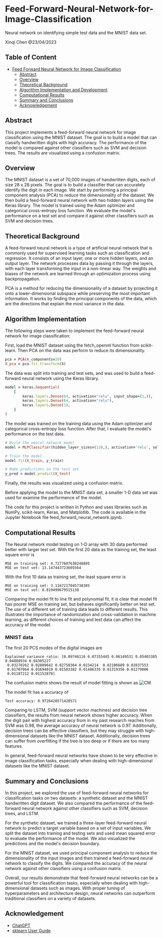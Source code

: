 # Feed-Forward-Neural-Network-for-Image-Classification
Neural network on identifying simple test data and the MNIST data set.

</p>
Xinqi Chen @23/04/2023 

## Table of Content
- [Feed Forward Neural Network for Image Classification](#feed-forward-neural-network-for-image-classification)
  - [Abstract](#abstract)
  - [Overview](#overview)
  - [Theoretical Background](#theoretical-background)
  - [Algorithm Implementation and Development](#algorithm-implementation-and-development)
  - [Computational Results](#computational-results)
  - [Summary and Conclusions](#summary-and-conclusions)
  - [Acknowledgement](#acknowledgement)
  
## Abstract
This project implements a feed-forward neural network for image classification using the MNIST dataset. The goal is to build a model that can classify handwritten digits with high accuracy. The performance of the model is compared against other classifiers such as SVM and decision trees. The results are visualized using a confusion matrix.

## Overview
The MNIST dataset is a set of 70,000 images of handwritten digits, each of size 28 x 28 pixels. The goal is to build a classifier that can accurately identify the digit in each image. We start by performing a principal component analysis (PCA) to reduce the dimensionality of the dataset. We then build a feed-forward neural network with two hidden layers using the Keras library. The model is trained using the Adam optimizer and categorical cross-entropy loss function. We evaluate the model's performance on a test set and compare it against other classifiers such as SVM and decision trees.

## Theoretical Background
A feed-forward neural network is a type of artificial neural network that is commonly used for supervised learning tasks such as classification and regression. It consists of an input layer, one or more hidden layers, and an output layer. The network processes data by passing it through the layers, with each layer transforming the input in a non-linear way. The weights and biases of the network are learned through an optimization process using backpropagation.

PCA is a method for reducing the dimensionality of a dataset by projecting it onto a lower-dimensional subspace while preserving the most important information. It works by finding the principal components of the data, which are the directions that explain the most variance in the data.

## Algorithm Implementation
The following steps were taken to implement the feed-forward neural network for image classification:

First, load the MNIST dataset using the fetch_openml function from scikit-learn. Then PCA on the data was perform to reduce its dimensionality.
```ruby
pca = PCA(n_components=20)
X_pca = pca.fit_transform(X)
```

The data was split into training and test sets, and was used to build a feed-forward neural network using the Keras library.
```ruby
model = keras.Sequential(
    [
        keras.layers.Dense(64, activation="relu", input_shape=(1,)),
        keras.layers.Dense(64, activation="relu"),
        keras.layers.Dense(1),
    ]
)
```

The model was trained on the training data using the Adam optimizer and categorical cross-entropy loss function. After that, I evaluate the model's performance on the test data.
```ruby
# Build the neural network model
model = MLPClassifier(hidden_layer_sizes=(128,), activation='relu', solver='adam', max_iter=10)

# Train the model
model.fit(X_train, y_train)

# Make predictions on the test set
y_pred = model.predict(X_test)
```

Finally, the results was visualized using a confusion matrix.

Before applying the model to the MNIST data set, a smaller 1-D data set was used for examine the performence of the model. 

The code for this project is written in Python and uses libraries such as NumPy, scikit-learn, Keras, and Matplotlib. The code is available in the Jupyter Notebook file feed_forward_neural_network.ipynb.

## Computational Results

The Neural network model testing on 1-D array with 30 data performed better with larger test set. With the first 20 data as the training set, the least square error is
```
MSE on training set: 4.7277607630248895
MSE on test set: 13.147443723605564
```

With the first 10 data as training set, the least square error is
```
MSE on training set: 3.1167217045738305
MSE on test set: 8.819499679515138
```

Comparing the model fit to line fit and polynomial fit, it is clear that model fit has poorer MSE on training set, but behaves significantly better on test set. The use of a different set of training data leads to different results. This illustrates the importance of randomization and cross-validation in machine learning, as different choices of training and test data can affect the accuracy of the model.


### MNIST data

The first 20 PCS modes of the digital images are
```
Explained variance ratio: [0.09746116 0.07155445 0.06149531 0.05403385 0.04888934 0.04305227
 0.03278262 0.02889642 0.02758364 0.0234214  0.02106689 0.02037553
 0.01707064 0.01694019 0.01583382 0.01486335 0.01319356 0.01279006
 0.01187212 0.01152878]
```
 
The confusion matrix shows the result of model fitting is shown as
![CM]()
 
The model fit has a accuracy of 
```
Test accuracy: 0.9726428571428571
```
Comparing to LSTM, SVM (support vector machines) and decision tree classifiers, the results from neural network shows higher accuracy. When the digit pair with highest accuracy from in my past research reaches from SVM was 0.98, the average accuracy of neural network is 0.97. Additionally, decision trees can be effective classifiers, but they may struggle with high-dimensional datasets like the MNIST dataset. Additionally, decision trees can suffer from overfitting if the tree is too deep or if there are too many features. 

In general, feed-forward neural networks have shown to be very effective in image classification tasks, especially when dealing with high-dimensional datasets like the MNIST dataset.

## Summary and Conclusions
In this project, we explored the use of feed-forward neural networks for classification tasks on two datasets: a synthetic dataset and the MNIST handwritten digit dataset. We also compared the performance of the feed-forward neural network against other classifiers such as SVM, decision trees, and LSTM.

For the synthetic dataset, we trained a three-layer feed-forward neural network to predict a target variable based on a set of input variables. We split the dataset into training and testing sets and used mean squared error to evaluate the performance of the model. We also visualized the predictions and the model's decision boundary.

For the MNIST dataset, we used principal component analysis to reduce the dimensionality of the input images and then trained a feed-forward neural network to classify the digits. We compared the accuracy of the neural network against other classifiers using a confusion matrix.

Overall, our results demonstrate that feed-forward neural networks can be a powerful tool for classification tasks, especially when dealing with high-dimensional datasets such as images. With proper tuning of hyperparameters and architecture design, neural networks can outperform traditional classifiers on a variety of datasets.

## Acknowledgement
- [ChatGPT](https://platform.openai.com/)
- [sklearn User Guide](https://scikit-learn.org/stable/user_guide.html#user-guide)
